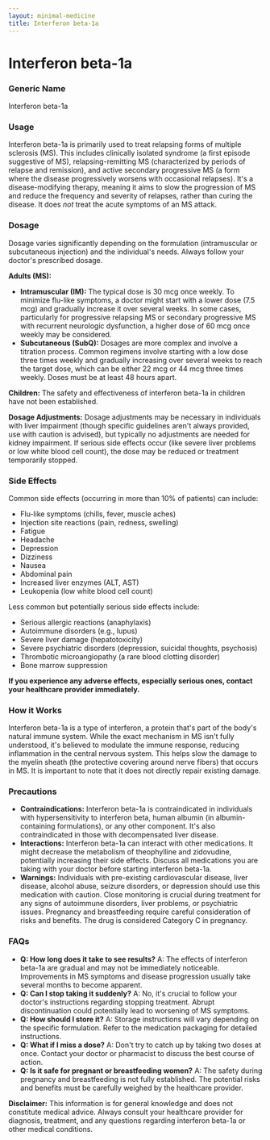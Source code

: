 ```yaml
---
layout: minimal-medicine
title: Interferon beta-1a
---
```


# Interferon beta-1a
### Generic Name
Interferon beta-1a

### Usage
Interferon beta-1a is primarily used to treat relapsing forms of multiple sclerosis (MS).  This includes clinically isolated syndrome (a first episode suggestive of MS), relapsing-remitting MS (characterized by periods of relapse and remission), and active secondary progressive MS (a form where the disease progressively worsens with occasional relapses).  It's a disease-modifying therapy, meaning it aims to slow the progression of MS and reduce the frequency and severity of relapses, rather than curing the disease.  It does *not* treat the acute symptoms of an MS attack.

### Dosage
Dosage varies significantly depending on the formulation (intramuscular or subcutaneous injection) and the individual's needs.  Always follow your doctor's prescribed dosage.  

**Adults (MS):**

* **Intramuscular (IM):** The typical dose is 30 mcg once weekly.  To minimize flu-like symptoms, a doctor might start with a lower dose (7.5 mcg) and gradually increase it over several weeks. In some cases, particularly for progressive relapsing MS or secondary progressive MS with recurrent neurologic dysfunction, a higher dose of 60 mcg once weekly may be considered.
* **Subcutaneous (SubQ):**  Dosages are more complex and involve a titration process.  Common regimens involve starting with a low dose three times weekly and gradually increasing over several weeks to reach the target dose, which can be either 22 mcg or 44 mcg three times weekly. Doses must be at least 48 hours apart.


**Children:** The safety and effectiveness of interferon beta-1a in children have not been established.

**Dosage Adjustments:**  Dosage adjustments may be necessary in individuals with liver impairment (though specific guidelines aren't always provided, use with caution is advised),  but typically no adjustments are needed for kidney impairment.  If serious side effects occur (like severe liver problems or low white blood cell count), the dose may be reduced or treatment temporarily stopped.

### Side Effects

Common side effects (occurring in more than 10% of patients) can include:

* Flu-like symptoms (chills, fever, muscle aches)
* Injection site reactions (pain, redness, swelling)
* Fatigue
* Headache
* Depression
* Dizziness
* Nausea
* Abdominal pain
* Increased liver enzymes (ALT, AST)
* Leukopenia (low white blood cell count)


Less common but potentially serious side effects include:

* Serious allergic reactions (anaphylaxis)
* Autoimmune disorders (e.g., lupus)
* Severe liver damage (hepatotoxicity)
* Severe psychiatric disorders (depression, suicidal thoughts, psychosis)
* Thrombotic microangiopathy (a rare blood clotting disorder)
* Bone marrow suppression

**If you experience any adverse effects, especially serious ones, contact your healthcare provider immediately.**

### How it Works
Interferon beta-1a is a type of interferon, a protein that's part of the body's natural immune system.  While the exact mechanism in MS isn't fully understood, it's believed to modulate the immune response, reducing inflammation in the central nervous system. This helps slow the damage to the myelin sheath (the protective covering around nerve fibers) that occurs in MS.  It is important to note that it does not directly repair existing damage.

### Precautions

* **Contraindications:** Interferon beta-1a is contraindicated in individuals with hypersensitivity to interferon beta, human albumin (in albumin-containing formulations), or any other component.  It's also contraindicated in those with decompensated liver disease.
* **Interactions:** Interferon beta-1a can interact with other medications.  It might decrease the metabolism of theophylline and zidovudine, potentially increasing their side effects. Discuss all medications you are taking with your doctor before starting interferon beta-1a.
* **Warnings:**  Individuals with pre-existing cardiovascular disease, liver disease, alcohol abuse, seizure disorders, or depression should use this medication with caution.  Close monitoring is crucial during treatment for any signs of autoimmune disorders, liver problems, or psychiatric issues.  Pregnancy and breastfeeding require careful consideration of risks and benefits.  The drug is considered Category C in pregnancy.

### FAQs

* **Q: How long does it take to see results?** A:  The effects of interferon beta-1a are gradual and may not be immediately noticeable.  Improvements in MS symptoms and disease progression usually take several months to become apparent.
* **Q: Can I stop taking it suddenly?** A: No, it's crucial to follow your doctor's instructions regarding stopping treatment.  Abrupt discontinuation could potentially lead to worsening of MS symptoms.
* **Q: How should I store it?** A: Storage instructions will vary depending on the specific formulation.  Refer to the medication packaging for detailed instructions.
* **Q: What if I miss a dose?** A: Don't try to catch up by taking two doses at once. Contact your doctor or pharmacist to discuss the best course of action.
* **Q: Is it safe for pregnant or breastfeeding women?** A: The safety during pregnancy and breastfeeding is not fully established. The potential risks and benefits must be carefully weighed by the healthcare provider.

**Disclaimer:** This information is for general knowledge and does not constitute medical advice.  Always consult your healthcare provider for diagnosis, treatment, and any questions regarding interferon beta-1a or other medical conditions.
